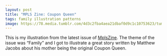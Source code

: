 ```yaml
---
layout: post
title: "MPLS Zine: Coupon Queen"
tags: family illustration patterns
image: https://78.media.tumblr.com/4d3c2fba4aea21dbaf0d9c1c10753623/tumblr_mfbdsfIk8s1qbng02o1_500.jpg
---
```

This is my illustration from the latest issue of [MplsZine](https://t.umblr.com/redirect?z=http%3A%2F%2Fmplszine.com%2F&t=YjliY2M2ZGNlNmE0MDM1NjZjYjQ3MzAyNGM1YTk2YzQyYzI3NjE4MSxtYkJIM3pLVw%3D%3D&b=t%3AOfJVo-jCAgbaBkGFfFIN7Q&p=http%3A%2F%2Fwww.kylomoonguts.com%2Fpost%2F38364989887%2Fthis-is-my-illustration-from-the-latest-issue-of&m=1).  The theme of the issue was “Family” and I got to illustrate a great story written by Matthew Jacobs about his mother being the original Coupon Queen.